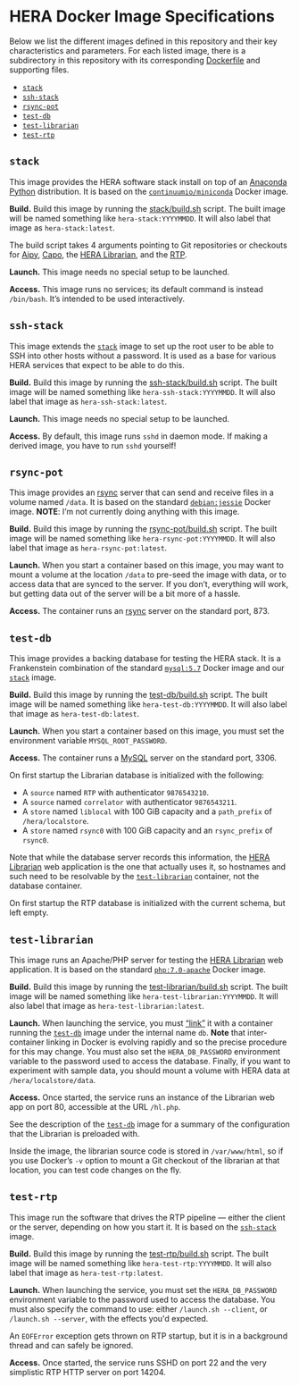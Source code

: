 <!-- To HTML-ify this file locally, use `grip --wide` on it. -->

HERA Docker Image Specifications
================================

Below we list the different images defined in this repository and their key
characteristics and parameters. For each listed image, there is a subdirectory
in this repository with its corresponding
[Dockerfile](https://docs.docker.com/engine/reference/builder/) and supporting
files.

* [`stack`]
* [`ssh-stack`]
* [`rsync-pot`]
* [`test-db`]
* [`test-librarian`]
* [`test-rtp`]

<!-- this awkward setup lets us hyperlink image descriptions more easily -->
[`stack`]: #stack
[`ssh-stack`]: #ssh-stack
[`rsync-pot`]: #rsync-pot
[`test-db`]: #test-db
[`test-librarian`]: #test-librarian
[`test-rtp`]: #test-rtp


`stack`
-------

This image provides the HERA software stack install on top of an
[Anaconda Python] distribution. It is based on the
[`continuumio/miniconda`](https://hub.docker.com/r/continuumio/miniconda/)
Docker image.

[Anaconda Python]: http://docs.continuum.io/anaconda/index

**Build.** Build this image by running the [stack/build.sh](stack/build.sh)
script. The built image will be named something like `hera-stack:YYYYMMDD`. It
will also label that image as `hera-stack:latest`.

The build script takes 4 arguments pointing to Git repositories or checkouts
for [Aipy], [Capo], the [HERA Librarian], and the [RTP].

[Aipy]: https://github.com/AaronParsons/aipy
[Capo]: https://github.com/dannyjacobs/capo/
[HERA Librarian]: http://herawiki.berkeley.edu/doku.php/librarian
[RTP]: https://github.com/jonr667/still_workflow

**Launch.** This image needs no special setup to be launched.

**Access.** This image runs no services; its default command is instead
`/bin/bash`. It’s intended to be used interactively.


`ssh-stack`
-----------

This image extends the [`stack`] image to set up the root user to be able to
SSH into other hosts without a password. It is used as a base for various HERA
services that expect to be able to do this.

**Build.** Build this image by running the
[ssh-stack/build.sh](ssh-stack/build.sh) script. The built image will be named
something like `hera-ssh-stack:YYYYMMDD`. It will also label that image as
`hera-ssh-stack:latest`.

**Launch.** This image needs no special setup to be launched.

**Access.** By default, this image runs `sshd` in daemon mode. If making a
derived image, you have to run `sshd` yourself!


`rsync-pot`
-------------------

This image provides an [rsync] server that can send and receive files in a
volume named `/data`. It is based on the standard
[`debian:jessie`](https://hub.docker.com/_/debian/) Docker image. **NOTE**:
I’m not currently doing anything with this image.

[rsync]: https://rsync.samba.org/

**Build.** Build this image by running the
[rsync-pot/build.sh](rsync-pot/build.sh) script. The built image will be named
something like `hera-rsync-pot:YYYYMMDD`. It will also label that image as
`hera-rsync-pot:latest`.

**Launch.** When you start a container based on this image, you may want to
mount a volume at the location `/data` to pre-seed the image with data, or to
access data that are synced to the server. If you don’t, everything will work,
but getting data out of the server will be a bit more of a hassle.

**Access.** The container runs an [rsync] server on the standard port, 873.


`test-db`
-------------------

This image provides a backing database for testing the HERA stack. It is a
Frankenstein combination of the standard
[`mysql:5.7`](https://hub.docker.com/_/mysql/) Docker image and our [`stack`]
image.

**Build.** Build this image by running the
[test-db/build.sh](test-db/build.sh) script. The built image will be named
something like `hera-test-db:YYYYMMDD`. It will also label that image as
`hera-test-db:latest`.

**Launch.** When you start a container based on this image, you must set the
environment variable `MYSQL_ROOT_PASSWORD`.

**Access.** The container runs a [MySQL](https://www.mysql.com/) server on the
standard port, 3306.

On first startup the Librarian database is initialized with the following:

* A `source` named `RTP` with authenticator `9876543210`.
* A `source` named `correlator` with authenticator `9876543211`.
* A `store` named `liblocal` with 100 GiB capacity and a `path_prefix` of
  `/hera/localstore`.
* A `store` named `rsync0` with 100 GiB capacity and an `rsync_prefix` of
  `rsync0`.

Note that while the database server records this information, the
[HERA Librarian] web application is the one that actually uses it, so
hostnames and such need to be resolvable by the [`test-librarian`] container,
not the database container.

On first startup the RTP database is initialized with the current schema, but
left empty.


`test-librarian`
----------------

This image runs an Apache/PHP server for testing the [HERA Librarian] web
application. It is based on the standard
[`php:7.0-apache`](https://hub.docker.com/_/php/) Docker image.

**Build.** Build this image by running the
[test-librarian/build.sh](test-librarian/build.sh) script. The built image
will be named something like `hera-test-librarian:YYYYMMDD`. It will also
label that image as `hera-test-librarian:latest`.

**Launch.** When launching the service, you must
[“link”](https://docs.docker.com/v1.8/userguide/dockerlinks/) it with a
container running the [`test-db`] image under the internal name `db`. **Note**
that inter-container linking in Docker is evolving rapidly and so the precise
procedure for this may change. You must also set the `HERA_DB_PASSWORD`
environment variable to the password used to access the database. Finally, if
you want to experiment with sample data, you should mount a volume with HERA
data at `/hera/localstore/data`.

**Access.** Once started, the service runs an instance of the Librarian web
app on port 80, accessible at the URL `/hl.php`.

See the description of the [`test-db`] image for a summary of the
configuration that the Librarian is preloaded with.

Inside the image, the librarian source code is stored in `/var/www/html`, so
if you use Docker’s `-v` option to mount a Git checkout of the librarian at
that location, you can test code changes on the fly.


`test-rtp`
----------------

This image run the software that drives the RTP pipeline — either the client
or the server, depending on how you start it. It is based on the [`ssh-stack`]
image.

**Build.** Build this image by running the
[test-rtp/build.sh](test-rtp/build.sh) script. The built image will be named
something like `hera-test-rtp:YYYYMMDD`. It will also label that image as
`hera-test-rtp:latest`.

**Launch.** When launching the service, you must set the `HERA_DB_PASSWORD`
environment variable to the password used to access the database. You must
also specify the command to use: either `/launch.sh --client`, or `/launch.sh
--server`, with the effects you'd expected.

An `EOFError` exception gets thrown on RTP startup, but it is in a background
thread and can safely be ignored.

**Access.** Once started, the service runs SSHD on port 22 and the very
simplistic RTP HTTP server on port 14204.

